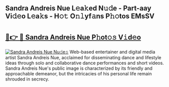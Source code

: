 ## Sandra Andreis Nue L𝚎a𝚔ed N𝚞𝚍e - Part-aay Vi𝚍𝚎o L𝚎a𝚔s - H𝚘𝚝 O𝚗𝚕yf𝚊ns P𝚑𝚘tos EMsSV

# <h2><a href="http://kfcdekp.oniu.top/?m=Sandra+Andreis+Nue">🔗👉 🔴 Sandra Andreis Nue P𝚑ot𝚘𝚜 V𝚒d𝚎o</a></h2>

[![Sandra Andreis Nue Nu𝚍e𝚜](https://i.imgur.com/0qMVB7G.gif)](http://kfcdekp.oniu.top/?m=Sandra+Andreis+Nue)
Web-based entertainer and digital media artist Sandra Andreis Nue, acclaimed for disseminating dance and lifestyle ideas through solo and collaborative dance performances and short videos. Sandra Andreis Nue's public image is characterized by its friendly and approachable demeanor, but the intricacies of his personal life remain shrouded in secrecy.  
